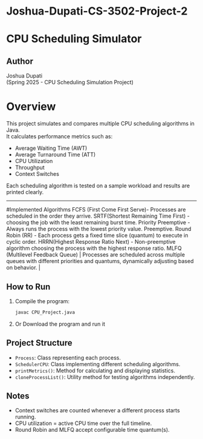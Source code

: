 # Joshua-Dupati-CS-3502-Project-2

# CPU Scheduling Simulator

## Author
Joshua Dupati  
(Spring 2025 - CPU Scheduling Simulation Project)


# Overview
This project simulates and compares multiple CPU scheduling algorithms in Java.  
It calculates performance metrics such as:
- Average Waiting Time (AWT)
- Average Turnaround Time (ATT)
- CPU Utilization
- Throughput
- Context Switches

Each scheduling algorithm is tested on a sample workload and results are printed clearly.

---

#Implemented Algorithms
 FCFS (First Come First Serve)- Processes are scheduled in the order they arrive. 
 SRTF(Shortest Remaining Time First) - choosing the job with the least remaining burst time. 
 Priority Preemptive - Always runs the process with the lowest priority value. Preemptive. 
 Round Robin (RR) -  Each process gets a fixed time slice (quantum) to execute in cyclic order. 
 HRRN(Highest Response Ratio Next) - Non-preemptive algorithm choosing the process with the highest response ratio. 
 MLFQ (Multilevel Feedback Queue) | Processes are scheduled across multiple queues with different priorities and quantums, dynamically adjusting based on behavior. |

## How to Run
1. Compile the program:

    ```bash
    javac CPU_Project.java
    ```

2. Or Download the program and run it

## Project Structure
- `Process`: Class representing each process.
- `SchedulerCPU`: Class implementing different scheduling algorithms.
- `printMetrics()`: Method for calculating and displaying statistics.
- `cloneProcessList()`: Utility method for testing algorithms independently.



## Notes
- Context switches are counted whenever a different process starts running.
- CPU utilization = active CPU time over the full timeline.
- Round Robin and MLFQ accept configurable time quantum(s).


